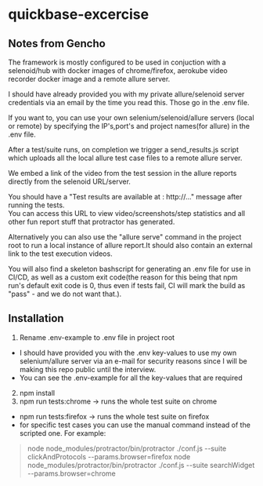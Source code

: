 # quickbase-excercise
## Notes from Gencho
The framework is mostly configured to be used in conjuction with a selenoid/hub with docker images of chrome/firefox, aerokube video recorder docker image and a remote allure server.  

I should have already provided you with my private allure/selenoid server credentials via an email by the time you read this. Those go in the .env file.  

If you want to, you can use your own selenium/selenoid/allure servers (local or remote) by specifying the IP's,port's and project names(for allure) in the .env file.  


After a test/suite runs, on completion we trigger a send_results.js script which uploads all the local allure test case files to a remote allure server.  

We embed a link of the video from the test session in the allure reports directly from the selenoid URL/server.  

You should have a "Test results are available at : http://..." message after running the tests.  
You can access this URL to view video/screenshots/step statistics and all other fun report stuff that protractor has generated.  

Alternatively you can also use the "allure serve" command in the project root to run a local instance of allure report.It should also contain an external link to the test execution videos.  

You will also find a skeleton bashscript for generating an .env file for use in CI/CD, as well as a custom exit code(the reason for this being that npm run's default exit code is 0, thus even if tests fail, CI will mark the build as "pass" - and we do not want that.).

## Installation
1. Rename .env-example to .env file in project root 
 * I should have provided you with the .env key-values to use my own selenium/allure server via an e-mail for security reasons since I will be making this repo public until the interview.
 * You can see the .env-example for all the key-values that are required
2. npm install  
3. npm run tests:chrome -> runs the whole test suite on chrome
 * npm run tests:firefox -> runs the whole test suite on firefox
 * for specific test cases you can use the manual command instead of the scripted one. For example:
>  node node_modules/protractor/bin/protractor ./conf.js --suite clickAndProtocols --params.browser=firefox
>  node node_modules/protractor/bin/protractor ./conf.js --suite searchWidget --params.browser=chrome
